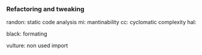 ### Refactoring and tweaking

randon: static code analysis
    mi: mantinability
    cc: cyclomatic complexity
    hal: 

black: formating

vulture: non used import